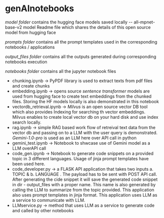 # genAInotebooks


*model folder* contains the hugging face models saved locally
-- all-mpnet-base-v2 model Readme file which shares the details of this open source model from hugging face

*prompts folder* contains all the prompt templates used in the corresponding notebooks / applications

*output_files folder*  contains all the outputs generated during corresponding notebooks execution

*notebooks folder* contains all the jupyter notebook files
- chunking.ipynb -> PyPDF library is used to extract texts from pdf files and create chunks
- embedding.ipynb -> opens source *sentence transformer* models are used from hugging face to create text embeddings from the chunked files. Storing the HF models locally is also demonstrated in this notebook
- vectordb_retrieval.ipynb -> *Milvus* is an open source vector DB tool which also provides Indexing for searching th vector embeddings. Milvus enables to create local vector db on your hard disk and use index search locally.
- rag.ipynb -> simple RAG based work flow of retreival text data from the vector db and passing on to a LLM with the user query is demonstrated. *Gemini-1.0-pro* is used as an LLM here over API call in python
- gemini_test.ipynb -> Notebook to shwcase use of Gemini model as a LLM overAPI call
- code_gen.ipynb -> Notebook to generate code snippets on a provided topic in 3 different languages. Usage of jinja prompt templates have been used here.
- code_developer.py -> a FLASK API application that takes two inputs a. TOPIC <for generating a code> & b. LANGUAGE <in which language it should write the code>. The payload has to be sent with POST API call. After generating the cide snippet it will save the generated code snippet in dir - output_files with a proper name. This name is also generated by calling the LLM to summarize from the topic provided. This application also uses prompt templates in jinja format. This application uses LLM as a service to communicate with LLM.
- LLMservice.py -> method that uses LLM as a service to generate code and called by other notebooks
